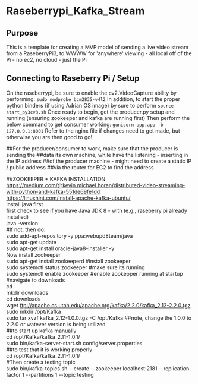 # Raseberrypi_Kafka_Stream

## Purpose
This is a template for creating a MVP model of sending a live video
stream from a RaseberryPi3, to WWWW for 'anywhere' viewing - all local 
off of the Pi - no ec2, no cloud - just the Pi 


## Connecting to Raseberry Pi / Setup 
On the raseberrypi, be sure to enable the cv2.VideoCapture ability by performing:
```sudo modprobe bcm2835-v4l2```
In addition, to start the proper python binders (if using Adrian OS image) by sure to perform
```source start_py3cv3.sh```
Once ready to begin, get the producer.py setup and running (ensuring zookeeper and kafka are running first)
Then perform the below command to get consumer working: 
```gunicorn app:app -b 127.0.0.1:8001```
Refer to the nginx file if changes need to get made, but otherwise you are then good to go! 







##For the producer/consumer to work, make sure that the producer is sending the
##data its own machine, while have the listening - inserting in the IP address
##of the producer machine - might need to create a static IP / public address
##via the router for EC2 to find the address


##ZOOKEEPER + KAFKA INSTALLATION 
https://medium.com/@kevin.michael.horan/distributed-video-streaming-with-python-and-kafka-551de69fe1dd <br>
https://linuxhint.com/install-apache-kafka-ubuntu/ <br>
install java first <br>
first check to see if you have Java JDK 8 - with (e.g., raseberry pi already installed) <br>
java -version<br>
#If not, then do: <br>
	sudo add-apt-repository -y ppa:webupd8team/java <br>
	sudo apt-get update <br>
	sudo apt-get install oracle-java8-installer -y <br>
Now install zookeeper <br>
sudo apt-get install zookeeperd #install zookeeper <br>
sudo systemctl status zookeeper #make sure its running  <br>
sudo systemctl enable zookeeper #enable zookepper running at startup  <br>
#navigate to downloads  <br>
cd <br> 
mkdir downloads <br>
cd downloads <br>
wget ftp://apache.cs.utah.edu/apache.org/kafka/2.2.0/kafka_2.12-2.2.0.tgz <br>
sudo mkdir /opt/Kafka <br>
sudo tar xvzf kafka_2.12-1.0.0.tgz -C /opt/Kafka  ##note, change the 1.0.0 to 2.2.0 or watever version is being utilized <br>
##to start up kafka manually  <br>
cd /opt/Kafka/kafka_2.11-1.0.1/ <br>
sudo bin/kafka-server-start.sh config/server.properties <br>
##to test that it is working properly <br>
cd /opt/Kafka/kafka_2.11-1.0.1/ <br>
#Then create a testing topic <br>
sudo bin/kafka-topics.sh --create --zookeeper localhost:2181 --replication-factor 1  --partitions 1 --topic testing <br>
